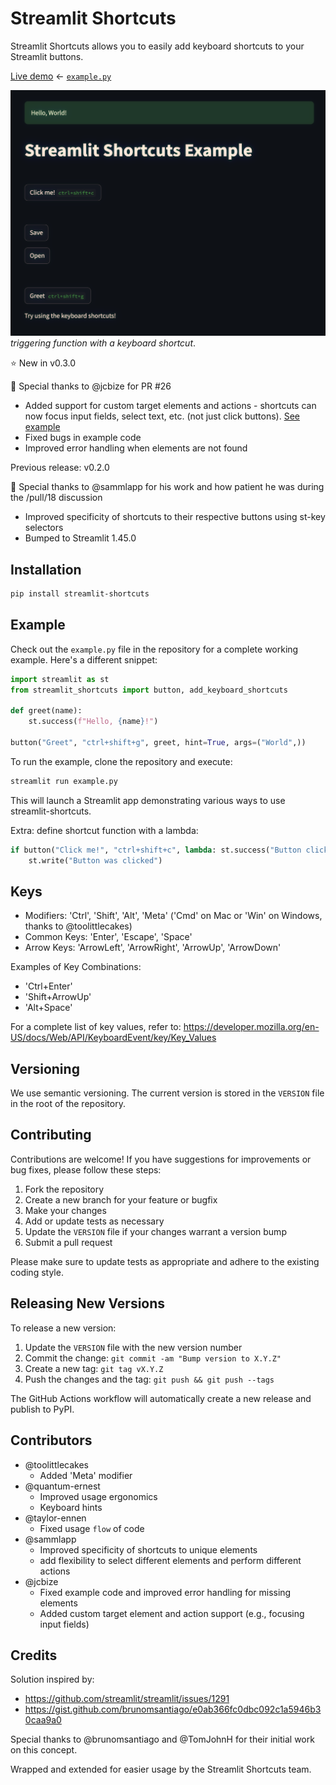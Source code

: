 
# Streamlit Shortcuts

Streamlit Shortcuts allows you to easily add keyboard shortcuts to your Streamlit buttons.

[Live demo](https://shortcuts.streamlit.app/) <- [`example.py`](./example.py)

![screenshot](media/screenshot.png)
 _triggering function with a keyboard shortcut_.


⭐ New in v0.3.0

:pray: Special thanks to @jcbize for PR #26

- Added support for custom target elements and actions - shortcuts can now focus input fields, select text, etc. (not just click buttons). [See example](./example.py)
- Fixed bugs in example code 
- Improved error handling when elements are not found

Previous release: v0.2.0

:pray: Special thanks to @sammlapp for his work and how patient he was during the /pull/18 discussion

- Improved specificity of shortcuts to their respective buttons using st-key selectors
- Bumped to Streamlit 1.45.0

## Installation

```bash
pip install streamlit-shortcuts
```

## Example

Check out the `example.py` file in the repository for a complete working example. Here's a different snippet:

```python
import streamlit as st
from streamlit_shortcuts import button, add_keyboard_shortcuts

def greet(name):
    st.success(f"Hello, {name}!")

button("Greet", "ctrl+shift+g", greet, hint=True, args=("World",))

```

To run the example, clone the repository and execute:

```bash
streamlit run example.py
```

This will launch a Streamlit app demonstrating various ways to use streamlit-shortcuts.

Extra: define shortcut function with a lambda:

```python
if button("Click me!", "ctrl+shift+c", lambda: st.success("Button clicked!"), hint=True):
    st.write("Button was clicked") 
```

## Keys
- Modifiers: 'Ctrl', 'Shift', 'Alt', 'Meta' ('Cmd' on Mac or 'Win' on Windows, thanks to @toolittlecakes)  
- Common Keys: 'Enter', 'Escape', 'Space'
- Arrow Keys: 'ArrowLeft', 'ArrowRight', 'ArrowUp', 'ArrowDown'

Examples of Key Combinations:
- 'Ctrl+Enter'
- 'Shift+ArrowUp'
- 'Alt+Space'

For a complete list of key values, refer to:
https://developer.mozilla.org/en-US/docs/Web/API/KeyboardEvent/key/Key_Values


## Versioning

We use semantic versioning. The current version is stored in the `VERSION` file in the root of the repository.

## Contributing

Contributions are welcome! If you have suggestions for improvements or bug fixes, please follow these steps:

1. Fork the repository
2. Create a new branch for your feature or bugfix
3. Make your changes
4. Add or update tests as necessary
5. Update the `VERSION` file if your changes warrant a version bump
6. Submit a pull request

Please make sure to update tests as appropriate and adhere to the existing coding style.

## Releasing New Versions

To release a new version:

1. Update the `VERSION` file with the new version number
2. Commit the change: `git commit -am "Bump version to X.Y.Z"`
3. Create a new tag: `git tag vX.Y.Z`
4. Push the changes and the tag: `git push && git push --tags`

The GitHub Actions workflow will automatically create a new release and publish to PyPI.

## Contributors
- @toolittlecakes
    - Added 'Meta' modifier
- @quantum-ernest
    - Improved usage ergonomics
    - Keyboard hints
- @taylor-ennen
    - Fixed usage `flow` of code
- @sammlapp
    - Improved specificity of shortcuts to unique elements
    - add flexibility to select different elements and perform different actions
- @jcbize
    - Fixed example code and improved error handling for missing elements
    - Added custom target element and action support (e.g., focusing input fields)

## Credits
Solution inspired by:
- https://github.com/streamlit/streamlit/issues/1291
- https://gist.github.com/brunomsantiago/e0ab366fc0dbc092c1a5946b30caa9a0

Special thanks to @brunomsantiago and @TomJohnH for their initial work on this concept.

Wrapped and extended for easier usage by the Streamlit Shortcuts team.
